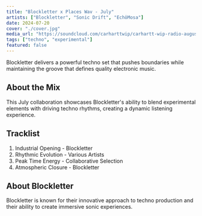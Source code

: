 ```yaml
---
title: "Blockletter x Places Wav - July"
artists: ["Blockletter", "Sonic Drift", "EchöMosa"]
date: 2024-07-20
cover: "./cover.jpg"
media_url: "https://soundcloud.com/carharttwip/carhartt-wip-radio-august-2025"
tags: ["techno", "experimental"]
featured: false
---
```


Blockletter delivers a powerful techno set that pushes boundaries while maintaining the groove that defines quality electronic music.

## About the Mix

This July collaboration showcases Blockletter's ability to blend experimental elements with driving techno rhythms, creating a dynamic listening experience.

## Tracklist

1. Industrial Opening - Blockletter
2. Rhythmic Evolution - Various Artists
3. Peak Time Energy - Collaborative Selection
4. Atmospheric Closure - Blockletter

## About Blockletter

Blockletter is known for their innovative approach to techno production and their ability to create immersive sonic experiences.